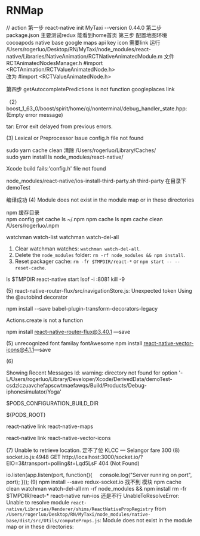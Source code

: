 # RNMap
// action
第一步 
react-native init MyTaxi --version 0.44.0
第二步
package.json
     主要测试redux 能看到home首页
第三步
配置地图环境
cocoapods
native base 
google maps api key
icon  需要link
  运行
/Users/rogerluo/Desktop/RN/MyTaxi/node_modules/react-native/Libraries/NativeAnimation/RCTNativeAnimatedModule.m
      文件 RCTAnimatedNodesManager.h
      #import <RCTAnimation/RCTValueAnimatedNode.h>    
   改为
      #import <RCTValueAnimatedNode.h>  

第四步
getAutocompletePredictions is not function
googleplaces link





（2）
boost_1_63_0/boost/spirit/home/qi/nonterminal/debug_handler_state.hpp: (Empty error message)

tar: Error exit delayed from previous errors.

(3)
Lexical or Preprocessor Issue
config.h file not found

 sudo  yarn  cache clean  清除  /Users/rogerluo/Library/Caches/   
 sudo  yarn install
ls node_modules/react-native/

Xcode build fails:'config.h' file not found

node_modules/react-native/ios-install-third-party.sh
third-party  在目录下demoTest

编译成功
(4)
Module does not exist in the module map or in these directories

npm 缓存目录     
npm config get cache
ls ~/.npm 
 npm cache ls
npm cache clean
/Users/rogerluo/.npm

watchman watch-list
watchman watch-del-all

 1. Clear watchman watches: `watchman watch-del-all`.
  2. Delete the `node_modules` folder: `rm -rf node_modules && npm install`.
  3. Reset packager cache: `rm -fr $TMPDIR/react-*` or `npm start -- --reset-cache`.

ls $TMPDIR
react-native start
 lsof -i :8081 
 kill -9 <PID> 



(5)
react-native-router-flux/src/navigationStore.js: Unexpected token 
Using the @autobind decorator

npm install --save babel-plugin-transform-decorators-legacy

Actions.create is not a function

npm install react-native-router-flux@3.40.1 —save

(5) unrecognized font familay fontAwesome
npm install react-native-vector-icons@4.1.1—save

(6)

Showing Recent Messages
ld: warning: directory not found for option '-L/Users/rogerluo/Library/Developer/Xcode/DerivedData/demoTest-csdzlczuavchefapscwtmaefawqs/Build/Products/Debug-iphonesimulator/Yoga'

$PODS_CONFIGURATION_BUILD_DIR

${PODS_ROOT}

react-native link react-native-maps

react-native link react-native-vector-icons

(7)
Unable to retrieve location. 定不了位
  KLCC  —  Selangor 
  fare 300
(8)
socket.io.js:4948 GET http://localhost:3000/socket.io/?EIO=3&transport=polling&t=Lqd5LsF 404 (Not Found)

io.listen(app.listen(port, function(){
    console.log("Server running on port", port);
}));
(9)
npm install --save redux-socket.io
找不到 模块
npm cache clean
watchman watch-del-all
rm -rf node_modules && npm install
rm -fr $TMPDIR/react-*
react-native run-ios
还是不行
UnableToResolveError: Unable to resolve module `react-native/Libraries/Renderer/shims/ReactNativePropRegistry` from `/Users/rogerluo/Desktop/RN/MyTaxi/node_modules/native-base/dist/src/Utils/computeProps.js`: Module does not exist in the module map or in these directories:
